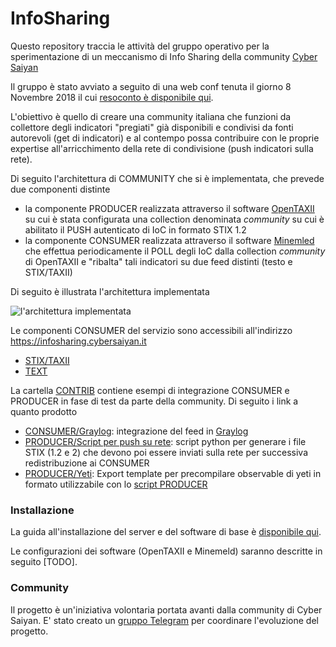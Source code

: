 # InfoSharing
Questo repository traccia le attività del gruppo operativo per la sperimentazione di un meccanismo di Info Sharing della community [Cyber Saiyan](https://www.cybersaiyan.it)

Il gruppo è stato avviato a seguito di una web conf tenuta il giorno 8 Novembre 2018 il cui [resoconto è disponibile qui](https://docs.google.com/document/d/13PCWGlVvdOy226GXaWcnzkvl-7WfCyIUXTYGknrd9bg/edit).

L'obiettivo è quello di creare una community italiana che funzioni da collettore degli indicatori "pregiati" già disponibili e condivisi da fonti autorevoli (get di indicatori) e al contempo possa contribuire con le proprie expertise all'arricchimento della rete di condivisione (push indicatori sulla rete).

Di seguito l'architettura di COMMUNITY che si è implementata, che prevede due componenti distinte
* la componente PRODUCER realizzata attraverso il software [OpenTAXII](http://www.opentaxii.org/en/stable/) su cui è stata configurata una collection denominata _community_ su cui è abilitato il PUSH autenticato di IoC in formato STIX 1.2
* la componente CONSUMER realizzata attraverso il software [Minemled](https://www.paloaltonetworks.com/products/secure-the-network/subscriptions/minemeld) che effettua periodicamente il POLL degli IoC dalla collection _community_ di OpenTAXII e "ribalta" tali indicatori su due feed distinti (testo e STIX/TAXII)

Di seguito è illustrata l'architettura implementata

![l'architettura implementata](img/architettura.png)

Le componenti CONSUMER del servizio sono accessibili all'indirizzo https://infosharing.cybersaiyan.it 
* [STIX/TAXII](IoC-STIX_TAXII.md)
* [TEXT](IoC-text.md)

La cartella [CONTRIB](/CONTRIB/) contiene esempi di integrazione CONSUMER e PRODUCER in fase di test da parte della community.
Di seguito i link a quanto prodotto
* [CONSUMER/Graylog](/CONTRIB/CONSUMER/Graylog/): integrazione del feed in [Graylog](https://www.graylog.org/)
* [PRODUCER/Script per push su rete](/CONTRIB/PRODUCER/scripts/): script python per generare i file STIX (1.2 e 2) che devono poi essere inviati sulla rete per successiva redistribuzione ai CONSUMER
* [PRODUCER/Yeti](/CONTRIB/PRODUCER/yeti): Export template per precompilare observable di yeti in formato utilizzabile con lo [script PRODUCER](/CONTRIB/PRODUCER/scripts/)

### Installazione
La guida all'installazione del server e del software di base è [disponibile qui](INSTALL/Server_software.md).

Le configurazioni dei software (OpenTAXII e Minemeld) saranno descritte in seguito [TODO].

### Community
Il progetto è un'iniziativa volontaria portata avanti dalla community di Cyber Saiyan.
E' stato creato un [gruppo Telegram](https://t.me/joinchat/Av4DDFjVkRC60YH_Lq-WVw) per coordinare l'evoluzione del progetto.
